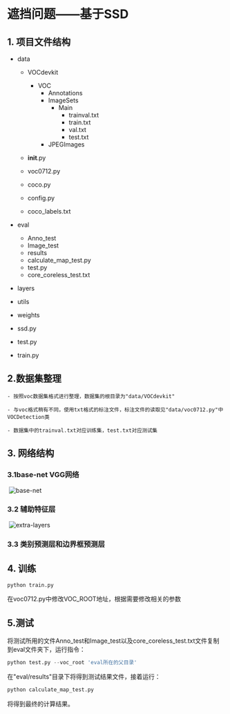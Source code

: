 # 遮挡问题——基于SSD

## 1. 项目文件结构

 - data

   - VOCdevkit
     - VOC
       - Annotations
       - ImageSets
         - Main
           - trainval.txt
           - train.txt
           - val.txt
           - test.txt
       - JPEGImages

   - __init__.py
   - voc0712.py
   - coco.py
   - config.py
   - coco_labels.txt

- eval

  - Anno_test
  - Image_test
  - results
  - calculate_map_test.py
  - test.py
  - core_coreless_test.txt

- layers

- utils

- weights

- ssd.py

- test.py

- train.py

## 2.数据集整理

	- 按照voc数据集格式进行整理，数据集的根目录为"data/VOCdevkit"
	
	- 与voc格式稍有不同，使用txt格式的标注文件，标注文件的读取见"data/voc0712.py"中VOCDetection类
	
	- 数据集中的trainval.txt对应训练集，test.txt对应测试集

## 3. 网络结构

### 	3.1base-net  VGG网络

​			![base-net](C:\Users\songpeng\Desktop\ssd.pytorch.2\base-net.jpg)

### 	3.2 辅助特征层

​			![extra-layers](C:\Users\songpeng\Desktop\ssd.pytorch.2\extra-layers.jpg)

### 	3.3 类别预测层和边界框预测层

## 4. 训练

```python
python train.py
```

在voc0712.py中修改VOC_ROOT地址，根据需要修改相关的参数

## 5.测试

将测试所用的文件Anno_test和Image_test以及core_coreless_test.txt文件复制到eval文件夹下，运行指令：

```python
python test.py --voc_root 'eval所在的父目录'
```

在"eval/results"目录下将得到测试结果文件，接着运行：

```python
python calculate_map_test.py
```

将得到最终的计算结果。
